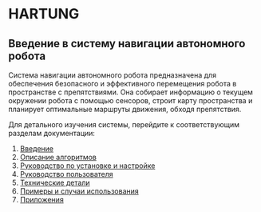 # HARTUNG

## Введение в систему навигации автономного робота

Система навигации автономного робота предназначена для обеспечения безопасного и эффективного перемещения робота в пространстве с препятствиями. Она собирает информацию о текущем окружении робота с помощью сенсоров, строит карту пространства и планирует оптимальные маршруты движения, обходя препятствия.

Для детального изучения системы, перейдите к соответствующим разделам документации:

1. <a href="https://docs.google.com/document/d/1NWG0Y1_dtfpGP6-BkCOatAoTX8qd269wHn2VQTVj8yE/edit#heading=h.1fob9te" target="_blank">Введение</a>
2. <a href="https://docs.google.com/document/d/1NWG0Y1_dtfpGP6-BkCOatAoTX8qd269wHn2VQTVj8yE/edit#heading=h.3znysh7" target="_blank">Описание алгоритмов</a>
3. <a href="https://docs.google.com/document/d/1NWG0Y1_dtfpGP6-BkCOatAoTX8qd269wHn2VQTVj8yE/edit#heading=h.26in1rg" target="_blank">Руководство по установке и настройке</a>
4. <a href="https://docs.google.com/document/d/1NWG0Y1_dtfpGP6-BkCOatAoTX8qd269wHn2VQTVj8yE/edit#heading=h.2jxsxqh" target="_blank">Руководство пользователя</a>
5. <a href="https://docs.google.com/document/d/1NWG0Y1_dtfpGP6-BkCOatAoTX8qd269wHn2VQTVj8yE/edit#heading=h.4i7ojhp" target="_blank">Технические детали</a>
6. <a href="https://docs.google.com/document/d/1NWG0Y1_dtfpGP6-BkCOatAoTX8qd269wHn2VQTVj8yE/edit#heading=h.qsh70q" target="_blank">Примеры и случаи использования</a>
7. <a href="https://docs.google.com/document/d/1NWG0Y1_dtfpGP6-BkCOatAoTX8qd269wHn2VQTVj8yE/edit#heading=h.49x2ik5" target="_blank">Приложения</a>


